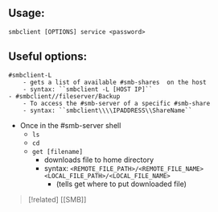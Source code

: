 
## Usage: 
```
smbclient [OPTIONS] service <password>
```

## Useful options:
	#smbclient-L
		- gets a list of available #smb-shares  on the host
		- syntax: ``smbclient -L [HOST IP]``
	- #smbclient//fileserver/Backup
		- To access the #smb-server of a specific #smb-share
		- syntax: ``smbclient\\\\IPADDRESS\\ShareName``
- Once in the #smb-server shell
	- ``ls``
	- ``cd`` 
	- ``get [filename]`` 
		- downloads file to home directory
		- syntax: ``<REMOTE_FILE_PATH>/<REMOTE_FILE_NAME> <LOCAL_FILE_PATH>/<LOCAL_FILE_NAME>``
			- (tells get where to put downloaded file)

>[!related]
[[SMB]]
